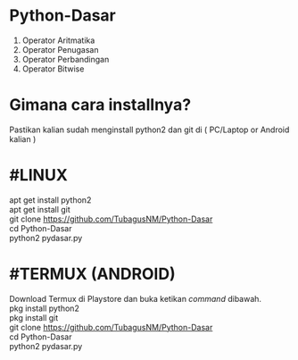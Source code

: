 # Python-Dasar
1. Operator Aritmatika
2. Operator Penugasan
3. Operator Perbandingan
4. Operator Bitwise

# Gimana cara installnya?
Pastikan kalian sudah menginstall python2 dan git di ( PC/Laptop or Android kalian )

# #LINUX
apt get install python2
<br>apt get install git
<br>git clone https://github.com/TubagusNM/Python-Dasar
<br>cd Python-Dasar
<br>python2 pydasar.py

# #TERMUX (ANDROID)
Download Termux di Playstore dan buka ketikan <i>command</i> dibawah.
<br>pkg install python2
<br>pkg install git
<br>git clone https://github.com/TubagusNM/Python-Dasar
<br>cd Python-Dasar
<br>python2 pydasar.py

